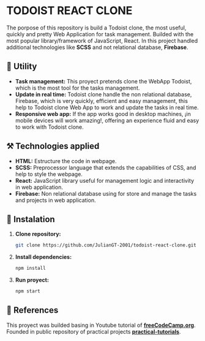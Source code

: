 # TODOIST REACT CLONE

The porpose of this repository is build a Todoist clone, the most useful, quickly and pretty Web Application for task management. Builded with the most popular library/framework of JavaScript, React. In this project handled additional technologies like **SCSS** and not relational database, **Firebase**.

## 🤚 Utility

- **Task management:** This proyect pretends clone the WebApp Todoist, which is the most tool for the tasks management.
- **Update in real time:** Todoist clone handle the non relational database, Firebase, which is very quickly, efficient and easy management, this help to Todoist clone Web App to work and update the tasks in real time.
- **Responsive web app:** If the app works good in desktop machines, ¡in mobile devices will work amazing!, offering an experience fluid and easy to work with Todoist clone.

## ⚒️ Technologies applied

- **HTML:** Estructure the code in webpage.
- **SCSS:** Preprocessor language that extends the capabilities of CSS, and help to style the webpage.
- **React:** JavaScript library useful for management logic and interactivity in web application.
- **Firebase:** Non relational database using for store and manage the tasks and projects in web application.

## 📀 Instalation

1. **Clone repository:**
    ```bash
    git clone https://github.com/JulianGT-2001/todoist-react-clone.git
    ```

2. **Install dependencies:**
    ```bash
    npm install
    ```

3. **Run proyect:**
    ```bash
    npm start
    ```

## 📄 References

This proyect was builded basing in Youtube tutorial of **[freeCodeCamp.org](https://www.youtube.com/@freecodecamp)**.
Founded in public repository of practical projects **[practical-tutorials](https://github.com/practical-tutorials/project-based-learning)**.